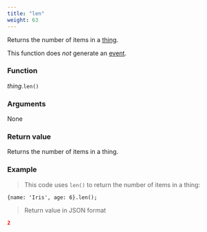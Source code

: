 ```yaml
---
title: "len"
weight: 63
---
```


Returns the number of items in a [thing](..).

This function does *not* generate an [event](../../../events).

### Function

*thing*.`len()`

### Arguments

None

### Return value

Returns the number of items in a thing.

### Example

> This code uses `len()` to return the number of items in a thing:

```thingsdb,json_response
{name: 'Iris', age: 6}.len();
```

> Return value in JSON format

```json
2
```
